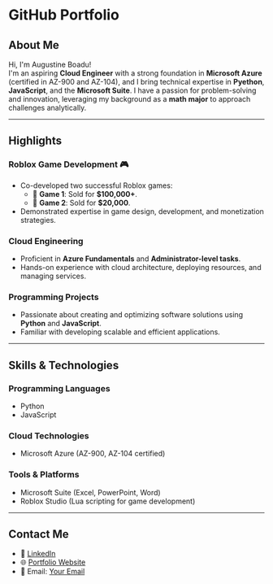 # GitHub Portfolio

## About Me

Hi, I'm Augustine Boadu!   
I'm an aspiring **Cloud Engineer** with a strong foundation in **Microsoft Azure** (certified in AZ-900 and AZ-104), and I bring technical expertise in **Pyethon**, **JavaScript**, and the **Microsoft Suite**. I have a passion for problem-solving and innovation, leveraging my background as a **math major** to approach challenges analytically.

---

## Highlights

### **Roblox Game Development** 🎮
- Co-developed two successful Roblox games:
  - 🚀 **Game 1**: Sold for **$100,000+**.
  - 🎯 **Game 2**: Sold for **$20,000**.
- Demonstrated expertise in game design, development, and monetization strategies.

### **Cloud Engineering**
- Proficient in **Azure Fundamentals** and **Administrator-level tasks**.
- Hands-on experience with cloud architecture, deploying resources, and managing services.

### **Programming Projects**
- Passionate about creating and optimizing software solutions using **Python** and **JavaScript**.
- Familiar with developing scalable and efficient applications.

---

## Skills & Technologies

### **Programming Languages**
- Python  
- JavaScript

### **Cloud Technologies**
- Microsoft Azure (AZ-900, AZ-104 certified)

### **Tools & Platforms**
- Microsoft Suite (Excel, PowerPoint, Word)  
- Roblox Studio (Lua scripting for game development)

---

## Contact Me

- 💼 [LinkedIn](www.linkedin.com/in/augustine-boadu)  
- 🌐 [Portfolio Website](#)  
- 📧 Email: [Your Email](boadu.august@gmail.com)
